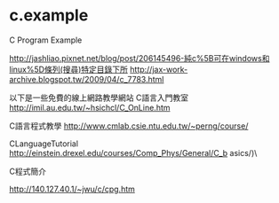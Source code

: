 # c.example
C Program Example

http://jashliao.pixnet.net/blog/post/206145496-純c%5B可在windows和linux%5D條列(搜尋)特定目錄下所
http://jax-work-archive.blogspot.tw/2009/04/c_7783.html

以下是一些免費的線上網路教學網站
C語言入門教室
http://imil.au.edu.tw/~hsichcl/C_OnLine.htm

C語言程式教學
http://www.cmlab.csie.ntu.edu.tw/~perng/course/

CLanguageTutorial
http://einstein.drexel.edu/courses/Comp_Phys/General/C_b asics/)\

C程式簡介

http://140.127.40.1/~jwu/c/cpg.htm

